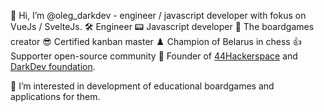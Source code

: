 👋 Hi, I’m @oleg_darkdev - engineer / javascript developer with fokus on VueJs / SvelteJs. 
 🛠 Engineer 
 📟 Javascript developer 
 🎲 The boardgames creator
 😎 Certified kanban master
 ♟️ Сhampion of Belarus in chess
 👍 Supporter open-source community
 🤖 Founder of [44Hackerspace](https://linktr.ee/44hackerspace) and [DarkDev foundation]().

👀 I’m interested in development of educational boardgames and applications for them.


